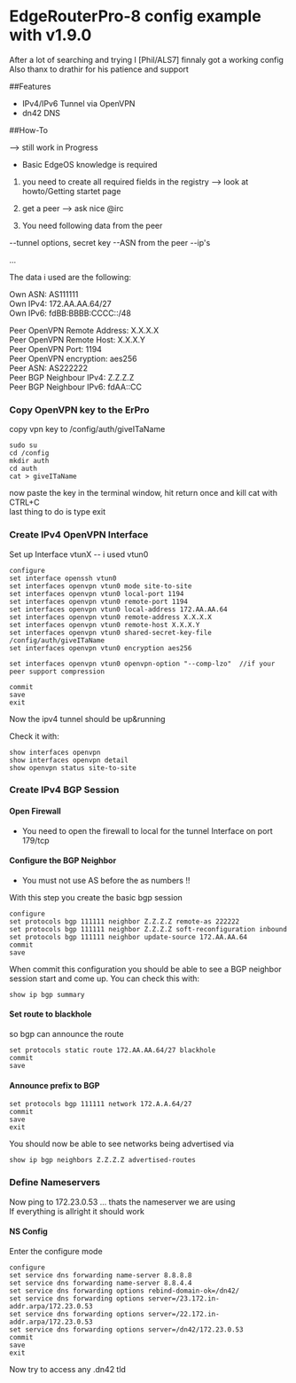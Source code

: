 # EdgeRouterPro-8 config example with v1.9.0 

After a lot of searching and trying I [Phil/ALS7] finnaly got a working config  
Also thanx to drathir for his patience and support


##Features

* IPv4/IPv6 Tunnel via OpenVPN
* dn42 DNS

##How-To

--> still work in Progress

* Basic EdgeOS knowledge is required

1) you need to create all required fields in the registry --> look at howto/Getting startet page

2) get a peer --> ask nice @irc

3) You need following data from the peer

--tunnel options, secret key
--ASN from the peer 
--ip's 

...

The data i used are the following:

Own ASN: AS111111  
Own IPv4: 172.AA.AA.64/27  
Own IPv6: fdBB:BBBB:CCCC::/48  

Peer OpenVPN Remote Address: X.X.X.X    
Peer OpenVPN Remote Host: X.X.X.Y  
Peer OpenVPN Port: 1194  
Peer OpenVPN encryption: aes256   
Peer ASN: AS222222  
Peer BGP Neighbour IPv4: Z.Z.Z.Z  
Peer BGP Neighbour IPv6: fdAA::CC


### Copy OpenVPN key to the ErPro

copy vpn key to /config/auth/giveITaName

    sudo su
    cd /config
    mkdir auth
    cd auth
    cat > giveITaName

now paste the key in the terminal window, hit return once and kill cat with CTRL+C  
last thing to do is type exit

### Create IPv4 OpenVPN Interface

Set up Interface vtunX -- i used vtun0

    configure  
    set interface openssh vtun0  
    set interfaces openvpn vtun0 mode site-to-site  
    set interfaces openvpn vtun0 local-port 1194   
    set interfaces openvpn vtun0 remote-port 1194  
    set interfaces openvpn vtun0 local-address 172.AA.AA.64  
    set interfaces openvpn vtun0 remote-address X.X.X.X  
    set interfaces openvpn vtun0 remote-host X.X.X.Y   
    set interfaces openvpn vtun0 shared-secret-key-file /config/auth/giveITaName    
    set interfaces openvpn vtun0 encryption aes256

    set interfaces openvpn vtun0 openvpn-option "--comp-lzo"  //if your peer support compression  
    
    commit   
    save  
    exit  

Now the ipv4 tunnel should be up&running

Check it with:

    show interfaces openvpn    
    show interfaces openvpn detail  
    show openvpn status site-to-site  

### Create IPv4 BGP Session

#### Open Firewall

* You need to open the firewall to local for the tunnel Interface on port 179/tcp

#### Configure the BGP Neighbor

* You must not use AS before the as numbers !!   

With this step you create the basic bgp session  

    configure  
    set protocols bgp 111111 neighbor Z.Z.Z.Z remote-as 222222  
    set protocols bgp 111111 neighbor Z.Z.Z.Z soft-reconfiguration inbound  
    set protocols bgp 111111 neighbor update-source 172.AA.AA.64  
    commit
    save

When commit this configuration you should be able to see a BGP neighbor session start and come up. You can check this with:

    show ip bgp summary

#### Set route to blackhole

so bgp can announce the route

    set protocols static route 172.AA.AA.64/27 blackhole  
    commit  
    save  

#### Announce prefix to BGP

    set protocols bgp 111111 network 172.A.A.64/27  
    commit  
    save  
    exit  

You should now be able to see networks being advertised via

    show ip bgp neighbors Z.Z.Z.Z advertised-routes

### Define Nameservers

Now ping to 172.23.0.53 ... thats the nameserver we are using  
If everything is allright it should work  

#### NS Config

Enter the configure mode

    configure
    set service dns forwarding name-server 8.8.8.8  
    set service dns forwarding name-server 8.8.4.4
    set service dns forwarding options rebind-domain-ok=/dn42/ 
    set service dns forwarding options server=/23.172.in-addr.arpa/172.23.0.53  
    set service dns forwarding options server=/22.172.in-addr.arpa/172.23.0.53  
    set service dns forwarding options server=/dn42/172.23.0.53  
    commit
    save
    exit

Now try to access any .dn42 tld


